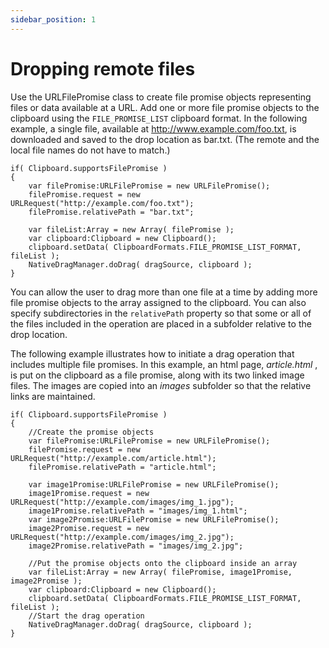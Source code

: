 ```yaml
---
sidebar_position: 1
---
```


# Dropping remote files

Use the URLFilePromise class to create file promise objects representing files
or data available at a URL. Add one or more file promise objects to the
clipboard using the `FILE_PROMISE_LIST` clipboard format. In the following
example, a single file, available at http://www.example.com/foo.txt, is
downloaded and saved to the drop location as bar.txt. (The remote and the local
file names do not have to match.)

    if( Clipboard.supportsFilePromise )
    {
    	var filePromise:URLFilePromise = new URLFilePromise();
    	filePromise.request = new URLRequest("http://example.com/foo.txt");
    	filePromise.relativePath = "bar.txt";

    	var fileList:Array = new Array( filePromise );
    	var clipboard:Clipboard = new Clipboard();
    	clipboard.setData( ClipboardFormats.FILE_PROMISE_LIST_FORMAT, fileList );
    	NativeDragManager.doDrag( dragSource, clipboard );
    }

You can allow the user to drag more than one file at a time by adding more file
promise objects to the array assigned to the clipboard. You can also specify
subdirectories in the `relativePath` property so that some or all of the files
included in the operation are placed in a subfolder relative to the drop
location.

The following example illustrates how to initiate a drag operation that includes
multiple file promises. In this example, an html page, _article.html_ , is put
on the clipboard as a file promise, along with its two linked image files. The
images are copied into an _images_ subfolder so that the relative links are
maintained.

    if( Clipboard.supportsFilePromise )
    {
    	//Create the promise objects
    	var filePromise:URLFilePromise = new URLFilePromise();
    	filePromise.request = new URLRequest("http://example.com/article.html");
    	filePromise.relativePath = "article.html";

    	var image1Promise:URLFilePromise = new URLFilePromise();
    	image1Promise.request = new URLRequest("http://example.com/images/img_1.jpg");
    	image1Promise.relativePath = "images/img_1.html";
    	var image2Promise:URLFilePromise = new URLFilePromise();
    	image2Promise.request = new URLRequest("http://example.com/images/img_2.jpg");
    	image2Promise.relativePath = "images/img_2.jpg";

    	//Put the promise objects onto the clipboard inside an array
    	var fileList:Array = new Array( filePromise, image1Promise, image2Promise );
    	var clipboard:Clipboard = new Clipboard();
    	clipboard.setData( ClipboardFormats.FILE_PROMISE_LIST_FORMAT, fileList );
    	//Start the drag operation
    	NativeDragManager.doDrag( dragSource, clipboard );
    }
